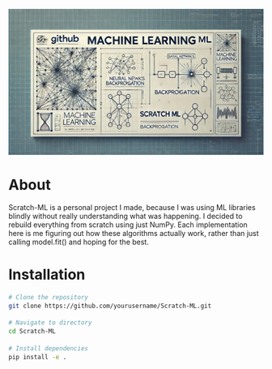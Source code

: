 ![Banner](assets/banner.png)


# About
Scratch-ML is a personal project I made, because I was using ML libraries blindly without really understanding what was happening. I decided to rebuild everything from scratch using just NumPy. Each implementation here is me figuring out how these algorithms actually work, rather than just calling model.fit() and hoping for the best.


# Installation

```bash
# Clone the repository
git clone https://github.com/yourusername/Scratch-ML.git

# Navigate to directory
cd Scratch-ML

# Install dependencies
pip install -e .
